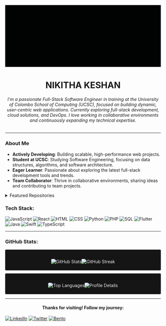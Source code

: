 <div align="center">
   <img src="./workflows/Welcome to the Era! (1).gif" alt="Welcome Banner" style="width:100%; height:200px; object-fit:cover;" />
</div>


<div align="center">
   <h1> NIKITHA KESHAN </h1>
</div>


<div align="center">
   <h6> I'm a passionate Full-Stack Software Engineer in training at the University of Colombo School of Computing (UCSC), focused on building dynamic, user-centric web applications. Currently exploring full-stack development, cloud solutions, and DevOps. I love working in collaborative environments and continuously expanding my technical expertise.</h6>
</div>

---

### About Me
-  **Actively Developing**: Building scalable, high-performance web projects.
-  **Student at UCSC**: Studying Software Engineering, focusing on data structures, algorithms, and software architecture.
-  **Eager Learner**: Passionate about exploring the latest full-stack development tools and trends.
-  **Team Collaborator**: Thrive in collaborative environments, sharing ideas and contributing to team projects.

<details>
<summary> Featured Repositories </summary>

- [🌸 **Growing_flower**](https://github.com/nikithaKesh/growing-flower): *Interactive web app using React and CSS animations.*
- [🎮 **Gaming Site**](https://github.com/nikithaKesh/gaming-site): *Gaming site with API integration, user profiles.*
- [📘 **UCSC-BIT-Notes**](https://github.com/nikithaKesh/UCSC-BIT-Notes): *Study notes for UCSC BIT program.*

</details>

### Tech Stack:
![JavaScript](https://img.shields.io/badge/JavaScript-F7DF1E?style=for-the-badge&logo=javascript&logoColor=black) ![React](https://img.shields.io/badge/React-61DAFB?style=for-the-badge&logo=react&logoColor=black) ![HTML](https://img.shields.io/badge/HTML-E34F26?style=for-the-badge&logo=html5&logoColor=white) ![CSS](https://img.shields.io/badge/CSS-1572B6?style=for-the-badge&logo=css3&logoColor=white) ![Python](https://img.shields.io/badge/Python-3776AB?style=for-the-badge&logo=python&logoColor=white) ![PHP](https://img.shields.io/badge/PHP-777BB4?style=for-the-badge&logo=php&logoColor=white) ![SQL](https://img.shields.io/badge/SQL-4479A1?style=for-the-badge&logo=postgresql&logoColor=white) ![Flutter](https://img.shields.io/badge/Flutter-02569B?style=for-the-badge&logo=flutter&logoColor=white) ![Java](https://img.shields.io/badge/java-%23ED8B00.svg?style=for-the-badge&logo=openjdk&logoColor=white) ![Swift](https://img.shields.io/badge/swift-F54A2A?style=for-the-badge&logo=swift&logoColor=white) ![TypeScript](https://img.shields.io/badge/typescript-%23007ACC.svg?style=for-the-badge&logo=typescript&logoColor=white) 

---

### GitHub Stats:
<div align="center" style="background-color: #151515; color: #EEEEEE; padding: 20px; border-radius: 3px;">
   <img src="https://github-readme-stats.vercel.app/api?username=nikithaKesh&show_icons=true&theme=dark&bg_color=151515&title_color=edf2f2&text_color=9f9f9f&icon_color=#79ff97"  alt="GitHub Stats" style="border-radius: 3px;"/><img src="https://streak-stats.demolab.com/?user=nikithaKesh&theme=radical&background=151515&border=31363F&color=edf2f2" alt="GitHub Streak" style="border-radius: 3px; margin-top: 10px;"/>
</div>

<div align="center" style="background-color: #151515; color: #EEEEEE; padding: 20px; border-radius: 3px; margin-top: 10px;"><img src="https://github-readme-stats.vercel.app/api/top-langs/?username=nikithaKesh&layout=compact&theme=dark&bg_color=151515&title_color=edf2f2&text_color=9f9f9f&icon_color=#79ff97" alt="Top Languages" style="border-radius: 3px;"/><img src="https://github-profile-summary-cards.vercel.app/api/cards/profile-details?username=nikithaKesh&theme=dark&bg_color=151515&title_color=edf2f2&text_color=9f9f9f&icon_color=79ff97" alt="Profile Details" style="border-radius: 3px; margin-top: 10px;"/>
</div>



---
<div align="center">
 <H4> Thanks for visiting! Follow my journey: </H4>
</div>

[![LinkedIn](https://img.shields.io/badge/LinkedIn-0A66C2?style=for-the-badge&logo=linkedin&logoColor=white)](https://linkedin.com/in/nikithakesh) [![Twitter](https://img.shields.io/badge/Twitter-1DA1F2?style=for-the-badge&logo=twitter&logoColor=white)](https://twitter.com/_zo_no_) [![Bento](https://img.shields.io/badge/Bento-333333?style=for-the-badge&logo=data:image/svg+xml;base64,PHN2ZyB4bWxucz0iaHR0cDovL3d3dy53My5vcmcvMjAwMC9zdmciIHZpZXdCb3g9IjAgMCAyNDAgMjQwIiBmaWxsPSIjZmZmIj48cGF0aCBkPSJNMTIwIDI0MEM1My40IDQwIDAgMCAwIDEyMCAwYzY2LjYgMCAxMjAgNTMuNCAxMjAgMTIwcy01My40IDEyMC0xMjAgMTIwem0wLTIyMGMtNTUgMC05MCA0NC45LTkwIDkwczM1IDkwIDkwIDkwYzUyLjUgMCA5MC00NC45IDkwLTkwcy00NC45LTkwLTkwLTkwem0xMiA5MmgzMnYzMGgtMzJ2LTMwem0tMjQtMjZoMjB2NTBoLTIwdjUwSDg4di01MGgyMHYtNTB6Ii8+PC9zdmc+)](https://bento.me/nikithagithub)
